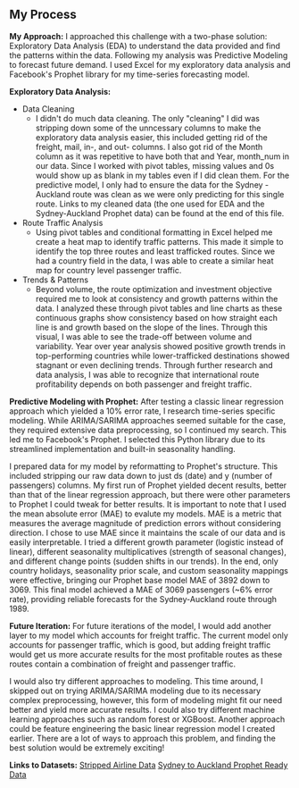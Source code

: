 ## My Process
**My Approach:**
I approached this challenge with a two-phase solution: Exploratory Data Analysis (EDA) to understand the data provided and find the patterns within the data. Following my analysis was Predictive Modeling to forecast future demand. I used Excel for my exploratory data analysis and Facebook's Prophet library for my time-series forecasting model.

**Exploratory Data Analysis:**
 - Data Cleaning
	 - I didn't do much data cleaning. The only "cleaning" I did was stripping down some of the unncessary columns to make the exploratory data analysis easier, this included getting rid of the freight, mail, in-, and out- columns. I also got rid of the Month column as it was repetitive to have both that and Year, month_num in our data. Since I worked with pivot tables, missing values and 0s would show up as blank in my tables even if I did clean them. For the predictive model, I only had to ensure the data for the Sydney - Auckland route was clean as we were only predicting for this single route. Links to my cleaned data (the one used for EDA and the Sydney-Auckland Prophet data) can be found at the end of this file. 
 - Route Traffic Analysis
	 - Using pivot tables and conditional formatting in Excel helped me create a heat map to identify traffic patterns. This made it simple to identify the top three routes and least trafficked routes. Since we had a country field in the data, I was able to create a similar heat map for country level passenger traffic.
 - Trends & Patterns
	 - Beyond volume, the route optimization and investment objective required me to look at consistency and growth patterns within the data. I analyzed these through pivot tables and line charts as these continuous graphs show consistency based on how straight each line is and growth based on the slope of the lines. Through this visual, I was able to see the trade-off between volume and variability. Year over year analysis showed positive growth trends in top-performing countries while lower-trafficked destinations showed stagnant or even declining trends. Through further research and data analysis, I was able to recognize that international route profitability depends on both passenger and freight traffic.

**Predictive Modeling with Prophet:**
After testing a classic linear regression approach which yielded a 10% error rate, I research time-series specific modeling. While ARIMA/SARIMA approaches seemed suitable for the case, they required extensive data preprocessing, so I continued my search. This led me to Facebook's Prophet. I selected this Python library due to its streamlined implementation and built-in seasonality handling. 

I prepared data for my model by reformatting to Prophet's structure. This included stripping our raw data down to just ds (date) and y (number of passengers) columns. My first run of Prophet yielded decent results, better than that of the linear regression approach, but there were other parameters to Prophet I could tweak for better results. It is important to note that I used the mean absolute error (MAE) to evalute my models. MAE is a metric that measures the average magnitude of prediction errors without considering direction. I chose to use MAE since it maintains the scale of our data and is easily interpretable.  I tried a different growth parameter (logistic instead of linear), different seasonality multiplicatives (strength of seasonal changes), and different change points (sudden shifts in our trends). In the end, only country holidays, seasonality prior scale, and custom seasonality mappings were effective, bringing our Prophet base model MAE of 3892 down to 3069. This final model achieved a MAE of 3069 passengers (~6% error rate), providing reliable forecasts for the Sydney-Auckland route through 1989.

**Future Iteration:**
For future iterations of the model, I would add another layer to my model which accounts for freight traffic. The current model only accounts for passenger traffic, which is good, but adding freight traffic would get us more accurate results for the most profitable routes as these routes contain a combination of freight and passenger traffic. 

I would also try different approaches to modeling. This time around, I skipped out on trying ARIMA/SARIMA modeling due to its necessary complex preprocessing, however, this form of modeling might fit our need better and yield more accurate results. I could also try different machine learning approaches such as random forest or XGBoost. Another approach could be feature engineering the basic linear regression model I created earlier. There are a lot of ways to approach this problem, and finding the best solution would be extremely exciting!

**Links to Datasets:**
[Stripped Airline Data](https://docs.google.com/spreadsheets/d/1GqoPIR0RlelQyD2ahO-qIMZQTf52uClkS62Q0L3i0yQ/edit?usp=sharing)
[Sydney to Auckland Prophet Ready Data](https://docs.google.com/spreadsheets/d/1dfGpjfat9TC4zjblotNHUxBVf5VEK_Zas7uwPFPNeIM/edit?usp=sharing)

